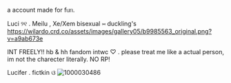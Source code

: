 a account made for 𝖿ᥙᥒ.

Luci ୨୧ . Meilu , Xe/Xem
bisexual ⑅ duckling's 
https://wilardo.crd.co/assets/images/gallery05/b9985563_original.png?v=a9ab673e

INT FREELY!! hb & hh fandom intwc ♡ . please treat me like a actual person, im not the charecter literally. NO RP!

Lucifer . fictkin ଓ
![1000030486](https://github.com/user-attachments/assets/8aafe019-95e4-4dcf-85dd-15b5216d1cfd)
